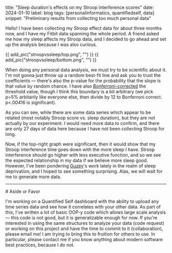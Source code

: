 title: "Sleep duration's effects on my Stroop interference scores"
date: 2024-01-10
label: blog
tags: [personalinformatics, quantifiedself, data]
snippet: "Preliminary results from collecting too much personal data"

Hello! I have been collecting my Stroop effect data for about three months now, and I have my Fitbit data spanning the whole period. A friend asked me how my sleep affects my Stroop data, and I decided to go ahead and set up the analysis because I was also curious. 

{{ add_pic("stroopvssleep/top.png", "") }}
{{ add_pic("stroopvssleep/bottom.png", "") }}

When doing any personal data analysis, we must try to be scientific about it. I'm not gonna just throw up a random best-fit line and ask you to trust the coefficients — there's also the p-value for the probability that the slope is that value by random chance. I have also [Bonferroni-corrected](https://en.wikipedia.org/wiki/Bonferroni_correction) the threshold value, though I think this boundary is a bit arbitrary (we pick p=5% arbitarily like everyone else, then divide by 12 to Bonferroni correct. p<.00416 is significant).

As you can see, while there are some data series which appear to be related (most notably Stroop score vs. sleep duration), but they are not actually by our experiment. I would need more data to confirm, and there are only 27 days of data here because I have not been collecting Stroop for long. 

Now, if the top-right graph were significant, then it would show that my Stroop interference time goes down with the more sleep I have. Stroop interference should go higher with less executive function, and so we see the expected relationship in my data if we believe more sleep good. However, I've been pondering <a href="https://guzey.com/theses-on-sleep/">Guzey</a>'s work lately in the realm of sleep deprivation, and I hoped to see something surprising. Alas, we will wait for me to generate more data. 

<hr>
# Aside or Favor

I'm working on a Quantified Self dashboard with the ability to upload any time series data and see how it correlates with your other data. As part of this, I've written a lot of basic OOP-y code which allows large scale analysis — this code is not good, but it is generalizable enough for now. If you're interested in using the same structures to analyze your data (code request) or working on this project and have the time to commit to it (collaboration), please email me! I am trying to bring this to fruition for others to use. In particular, please contact me if you know anything about modern software best practices, because I do not. 
